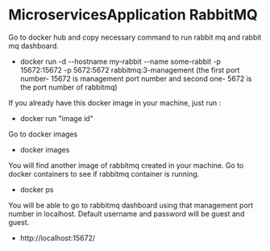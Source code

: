 # MicroservicesApplication RabbitMQ

Go to docker hub and copy necessary command to run rabbit mq and rabbit mq dashboard.
- docker run -d --hostname my-rabbit --name some-rabbit -p 15672:15672 -p 5672:5672 rabbitmq:3-management (the first port number- 15672 is management port number and second one- 5672 is the port number of rabbitmq)

If you already have this docker image in your machine, just run : 
- docker run "image id"

Go to docker images
- docker images

You will find another image of rabbitmq created in your machine. Go to docker containers to see if rabbitmq container is running.
- docker ps

You will be able to go to rabbitmq dashboard using that management port number in localhost. Default username and password will be guest and guest.
- http://localhost:15672/